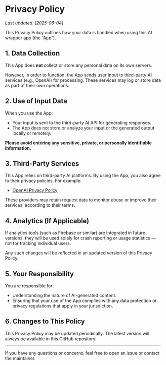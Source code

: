 # Privacy Policy

_Last updated: [2025-06-04]_

This Privacy Policy outlines how your data is handled when using this AI wrapper app (the “App”).

## 1. Data Collection

This App does **not** collect or store any personal data on its own servers.

However, in order to function, the App sends user input to third-party AI services (e.g., OpenAI) for processing. These services may log or store data as part of their own operations.

## 2. Use of Input Data

When you use the App:

- Your input is sent to the third-party AI API for generating responses.
- The App does not store or analyze your input or the generated output locally or remotely.

**Please avoid entering any sensitive, private, or personally identifiable information.**

## 3. Third-Party Services

This App relies on third-party AI platforms. By using the App, you also agree to their privacy policies. For example:

- [OpenAI Privacy Policy](https://openai.com/privacy)

These providers may retain request data to monitor abuse or improve their services, according to their terms.

## 4. Analytics (If Applicable)

If analytics tools (such as Firebase or similar) are integrated in future versions, they will be used solely for crash reporting or usage statistics — not for tracking individual users.

Any such changes will be reflected in an updated version of this Privacy Policy.

## 5. Your Responsibility

You are responsible for:

- Understanding the nature of AI-generated content.
- Ensuring that your use of the App complies with any data protection or privacy regulations that apply in your jurisdiction.

## 6. Changes to This Policy

This Privacy Policy may be updated periodically. The latest version will always be available in this GitHub repository.

---

If you have any questions or concerns, feel free to open an issue or contact the maintainer.
